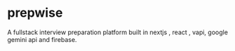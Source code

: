 # prepwise
A fullstack interview preparation platform built in nextjs , react , vapi, google gemini api and firebase.
